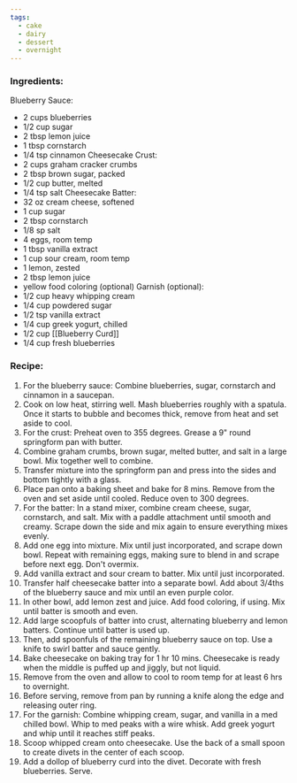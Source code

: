 ```yaml
---
tags:
  - cake
  - dairy
  - dessert
  - overnight
---
```

### Ingredients:
Blueberry Sauce:
- 2 cups blueberries
- 1/2 cup sugar
- 2 tbsp lemon juice
- 1 tbsp cornstarch
- 1/4 tsp cinnamon
Cheesecake Crust: 
- 2 cups graham cracker crumbs
- 2 tbsp brown sugar, packed
- 1/2 cup butter, melted
- 1/4 tsp salt
Cheesecake Batter:
- 32 oz cream cheese, softened
- 1 cup sugar
- 2 tbsp cornstarch
- 1/8 sp salt
- 4 eggs, room temp
- 1 tbsp vanilla extract
- 1 cup sour cream, room temp
- 1 lemon, zested
- 2 tbsp lemon juice
- yellow food coloring (optional)
Garnish (optional):
- 1/2 cup heavy whipping cream
- 1/4 cup powdered sugar
- 1/2 tsp vanilla extract
- 1/4 cup greek yogurt, chilled
- 1/2 cup [[Blueberry Curd]]
- 1/4 cup fresh blueberries

### Recipe:
1. For the blueberry sauce: Combine blueberries, sugar, cornstarch and cinnamon in a saucepan.
2. Cook on low heat, stirring well. Mash blueberries roughly with a spatula. Once it starts to bubble and becomes thick, remove from heat and set aside to cool. 
3. For the crust: Preheat oven to 355 degrees. Grease a 9" round springform pan with butter. 
4. Combine graham crumbs, brown sugar, melted butter, and salt in a large bowl. Mix together well to combine. 
5. Transfer mixture into the springform pan and press into the sides and bottom tightly with a glass. 
6. Place pan onto a baking sheet and bake for 8 mins. Remove from the oven and set aside until cooled. Reduce oven to 300 degrees. 
7. For the batter: In a stand mixer, combine cream cheese, sugar, cornstarch, and salt. Mix with a paddle attachment until smooth and creamy. Scrape down the side and mix again to ensure everything mixes evenly. 
8. Add one egg into mixture. Mix until just incorporated, and scrape down bowl. Repeat with remaining eggs, making sure to blend in and scrape before next egg. Don't overmix. 
9. Add vanilla extract and sour cream to batter. Mix until just incorporated. 
10. Transfer half cheesecake batter into a separate bowl. Add about 3/4ths of the blueberry sauce and mix until an even purple color. 
11. In other bowl, add lemon zest and juice. Add food coloring, if using. Mix until batter is smooth and even. 
12. Add large scoopfuls of batter into crust, alternating blueberry and lemon batters. Continue until batter is used up. 
13. Then, add spoonfuls of the remaining blueberry sauce on top. Use a knife to swirl batter and sauce gently. 
14. Bake cheesecake on baking tray for 1 hr 10 mins. Cheesecake is ready when the middle is puffed up and jiggly, but not liquid. 
15. Remove from the oven and allow to cool to room temp for at least 6 hrs to overnight. 
16. Before serving, remove from pan by running a knife along the edge and releasing outer ring. 
17. For the garnish: Combine whipping cream, sugar, and vanilla in a med chilled bowl. Whip to med peaks with a wire whisk. Add greek yogurt and whip until it reaches stiff peaks. 
18. Scoop whipped cream onto cheesecake. Use the back of a small spoon to create divets in the center of each scoop. 
19. Add a dollop of blueberry curd into the divet. Decorate with fresh blueberries. Serve. 